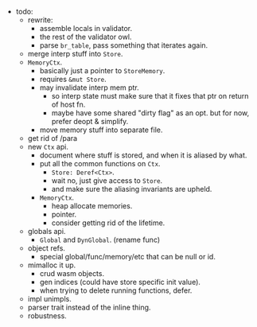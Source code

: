 
- todo:
    - rewrite:
        - assemble locals in validator.
        - the rest of the validator owl.
        - parse `br_table`, pass something that iterates again.
    - merge interp stuff into `Store`.
    - `MemoryCtx`.
        - basically just a pointer to `StoreMemory`.
        - requires `&mut Store`.
        - may invalidate interp mem ptr.
            - so interp state must make sure that it fixes that ptr
              on return of host fn.
            - maybe have some shared "dirty flag" as an opt.
              but for now, prefer deopt & simplify.
        - move memory stuff into separate file.
    - get rid of /para
    - new `Ctx` api.
        - document where stuff is stored,
          and when it is aliased by what.
        - put all the common functions on `Ctx`.
            - `Store: Deref<Ctx>`.
            - wait no, just give access to `Store`.
            - and make sure the aliasing invariants are upheld.
        - `MemoryCtx`.
            - heap allocate memories.
            - pointer.
            - consider getting rid of the lifetime.
    - globals api.
        - `Global` and `DynGlobal`. (rename func)
    - object refs.
        - special global/func/memory/etc that can be null or id.
    - mimalloc it up.
        - crud wasm objects.
        - gen indices (could have store specific init value).
        - when trying to delete running functions, defer.
    - impl unimpls.
    - parser trait instead of the inline thing.
    - robustness.

